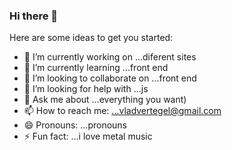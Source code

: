 ### Hi there 👋

<!--
**VladVertehel/VladVertehel** is a ✨ _special_ ✨ repository because its `README.md` (this file) appears on your GitHub profile.-->

Here are some ideas to get you started:

- 🔭 I’m currently working on ...diferent sites
- 🌱 I’m currently learning ...front end
- 👯 I’m looking to collaborate on ...front end
- 🤔 I’m looking for help with ...js
- 💬 Ask me about ...everything you want)
- 📫 How to reach me: ...vladvertegel@gmail.com
- 😄 Pronouns: ...pronouns
- ⚡ Fun fact: ...i love metal music

